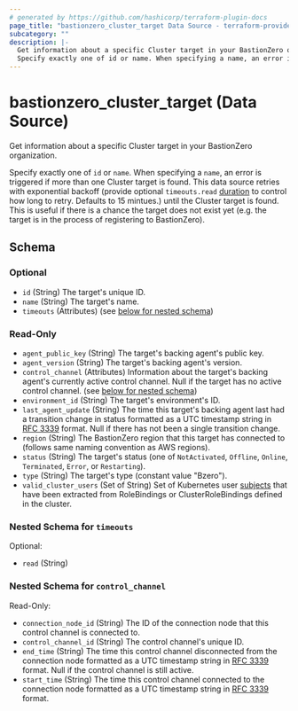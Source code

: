 ```yaml
---
# generated by https://github.com/hashicorp/terraform-plugin-docs
page_title: "bastionzero_cluster_target Data Source - terraform-provider-bastionzero"
subcategory: ""
description: |-
  Get information about a specific Cluster target in your BastionZero organization.
  Specify exactly one of id or name. When specifying a name, an error is triggered if more than one Cluster target is found. This data source retries with exponential backoff (provide optional timeouts.read duration https://pkg.go.dev/time#ParseDuration to control how long to retry. Defaults to 15 mintues.) until the Cluster target is found. This is useful if there is a chance the target does not exist yet (e.g. the target is in the process of registering to BastionZero).
---
```


# bastionzero_cluster_target (Data Source)

Get information about a specific Cluster target in your BastionZero organization.

Specify exactly one of `id` or `name`. When specifying a `name`, an error is triggered if more than one Cluster target is found. This data source retries with exponential backoff (provide optional `timeouts.read` [duration](https://pkg.go.dev/time#ParseDuration) to control how long to retry. Defaults to 15 mintues.) until the Cluster target is found. This is useful if there is a chance the target does not exist yet (e.g. the target is in the process of registering to BastionZero).



<!-- schema generated by tfplugindocs -->
## Schema

### Optional

- `id` (String) The target's unique ID.
- `name` (String) The target's name.
- `timeouts` (Attributes) (see [below for nested schema](#nestedatt--timeouts))

### Read-Only

- `agent_public_key` (String) The target's backing agent's public key.
- `agent_version` (String) The target's backing agent's version.
- `control_channel` (Attributes) Information about the target's backing agent's currently active control channel. Null if the target has no active control channel. (see [below for nested schema](#nestedatt--control_channel))
- `environment_id` (String) The target's environment's ID.
- `last_agent_update` (String) The time this target's backing agent last had a transition change in status formatted as a UTC timestamp string in [RFC 3339](https://datatracker.ietf.org/doc/html/rfc3339) format. Null if there has not been a single transition change.
- `region` (String) The BastionZero region that this target has connected to (follows same naming convention as AWS regions).
- `status` (String) The target's status (one of `NotActivated`, `Offline`, `Online`, `Terminated`, `Error`, or `Restarting`).
- `type` (String) The target's type (constant value "Bzero").
- `valid_cluster_users` (Set of String) Set of Kubernetes user [subjects](https://kubernetes.io/docs/reference/access-authn-authz/rbac/#referring-to-subjects) that have been extracted from RoleBindings or ClusterRoleBindings defined in the cluster.

<a id="nestedatt--timeouts"></a>
### Nested Schema for `timeouts`

Optional:

- `read` (String)


<a id="nestedatt--control_channel"></a>
### Nested Schema for `control_channel`

Read-Only:

- `connection_node_id` (String) The ID of the connection node that this control channel is connected to.
- `control_channel_id` (String) The control channel's unique ID.
- `end_time` (String) The time this control channel disconnected from the connection node formatted as a UTC timestamp string in [RFC 3339](https://datatracker.ietf.org/doc/html/rfc3339) format. Null if the control channel is still active.
- `start_time` (String) The time this control channel connected to the connection node formatted as a UTC timestamp string in [RFC 3339](https://datatracker.ietf.org/doc/html/rfc3339) format.


